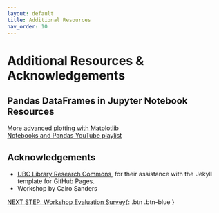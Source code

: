 ```yaml
---
layout: default
title: Additional Resources
nav_order: 10
---
```

# Additional Resources & Acknowledgements

## Pandas DataFrames in Jupyter Notebook Resources
[More advanced plotting with Matplotlib](https://pandas.pydata.org/pandas-docs/stable/user_guide/visualization.html#plotting-directly-with-matplotlib)
<br>
[Notebooks and Pandas YouTube playlist](https://youtube.com/playlist?list=PLLAnQj6E04ZTg__1WO2cI6xUKVHKY8ez2)


## Acknowledgements

- [UBC Library Research Commons](https://github.com/ubc-library-rc/), for their assistance with the Jekyll template for GitHub Pages.
- Workshop by Cairo Sanders

[NEXT STEP: Workshop Evaluation Survey](workshop-survey.html){: .btn .btn-blue }
